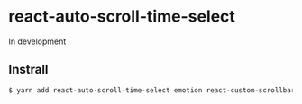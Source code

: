 # react-auto-scroll-time-select

In development

## Instrall

```sh
$ yarn add react-auto-scroll-time-select emotion react-custom-scrollbars @types/react-custom-scrollbars
```
